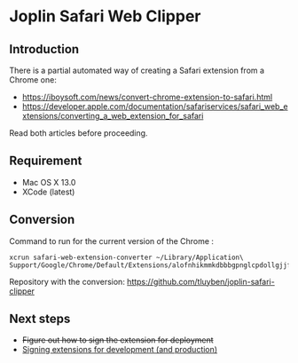 # Joplin Safari Web Clipper

## Introduction

There is a partial automated way of creating a Safari extension from a Chrome one: 

- https://iboysoft.com/news/convert-chrome-extension-to-safari.html
- https://developer.apple.com/documentation/safariservices/safari_web_extensions/converting_a_web_extension_for_safari

Read both articles before proceeding. 

## Requirement

- Mac OS X 13.0
- XCode (latest)

## Conversion

Command to run for the current version of the Chrome : 

```
xcrun safari-web-extension-converter ~/Library/Application\ Support/Google/Chrome/Default/Extensions/alofnhikmmkdbbbgpnglcpdollgjjfek/2.8.1_0
```

Repository with the conversion: https://github.com/tluyben/joplin-safari-clipper

## Next steps  

- ~~Figure out how to sign the extension for deployment~~
- [Signing extensions for development (and production)](https://stackoverflow.com/questions/62748163/how-can-i-sign-a-safari-extension-for-just-one-computer)



